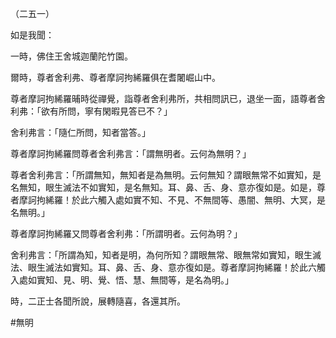 （二五一）

如是我聞：

一時，佛住王舍城迦蘭陀竹園。

爾時，尊者舍利弗、尊者摩訶拘絺羅俱在耆闍崛山中。

尊者摩訶拘絺羅晡時從禪覺，詣尊者舍利弗所，共相問訊已，退坐一面，語尊者舍利弗：「欲有所問，寧有閑暇見答已不？」

舍利弗言：「隨仁所問，知者當答。」

尊者摩訶拘絺羅問尊者舍利弗言：「謂無明者。云何為無明？」

尊者舍利弗言：「所謂無知，無知者是為無明。云何無知？謂眼無常不如實知，是名無知，眼生滅法不如實知，是名無知。耳、鼻、舌、身、意亦復如是。如是，尊者摩訶拘絺羅！於此六觸入處如實不知、不見、不無間等、愚闇、無明、大冥，是名無明。」

尊者摩訶拘絺羅又問尊者舍利弗：「所謂明者。云何為明？」

舍利弗言：「所謂為知，知者是明，為何所知？謂眼無常、眼無常如實知，眼生滅法、眼生滅法如實知。耳、鼻、舌、身、意亦復如是。尊者摩訶拘絺羅！於此六觸入處如實知、見、明、覺、悟、慧、無間等，是名為明。」

時，二正士各聞所說，展轉隨喜，各還其所。






#無明
